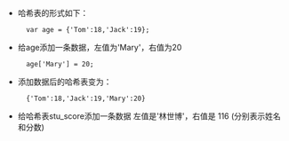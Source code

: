 - 哈希表的形式如下：

        var age = {'Tom':18,'Jack':19};
- 给age添加一条数据，左值为'Mary'，右值为20

        age['Mary'] = 20;
- 添加数据后的哈希表变为：

        {'Tom':18,'Jack':19,'Mary':20}

- 给哈希表stu_score添加一条数据 左值是'林世博'，右值是 116 (分别表示姓名和分数)